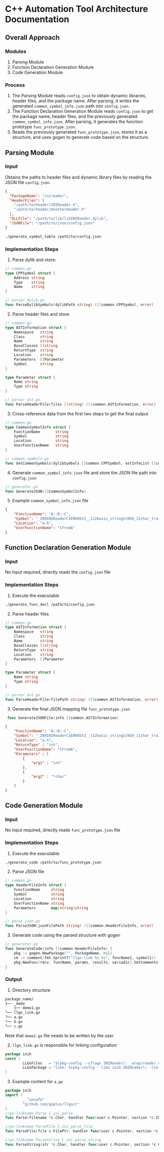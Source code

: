 # C++ Automation Tool Architecture Documentation

## Overall Approach

### Modules

1. Parsing Module
2. Function Declaration Generation Module
3. Code Generation Module

### Process

1. The Parsing Module reads `config.json` to obtain dynamic libraries, header files, and the package name. After parsing, it writes the generated `common_symbol_info.json` path into `config.json`.
2. The Function Declaration Generation Module reads `config.json` to get the package name, header files, and the previously generated `common_symbol_info.json`. After parsing, it generates the function prototype `func_prototype.json`.
3. Reads the previously generated `func_prototype.json`, stores it as a structure, and uses gogen to generate code based on the structure.

## Parsing Module

### Input

Obtains the paths to header files and dynamic library files by reading the JSON file `config.json`.

```json
{
  "PackageName": "inireader",
  "HeaderFiles": [
    "/path/to/header/INIReader.h",
    "/path/to/header/AnotherHeader.h"
  ],
  "DLLFile": "/path/to/lib/libINIReader.dylib",
  "JSONFile": "/path/to/json/config.json"
}
```

```bash
./generate_symbol_table /path/to/config.json
```

### Implementation Steps

1. Parse dylib and store:

```go
// common.go
type CPPSymbol struct {
    Address string
    Type    string
    Name    string
}

// parser_dylib.go
func ParseDylibSymbols(dylibPath string) ([]common.CPPSymbol, error)
```

2. Parse header files and store:

```go
// common.go
type ASTInformation struct {
    Namespace   string
    Class       string
    Name        string
    BaseClasses []string
    ReturnType  string
    Location    string
    Parameters  []Parameter
    Symbol      string
}

type Parameter struct {
    Name string
    Type string
}

// parser_ast.go
func ParseHeaderFile(files []string) ([]common.ASTInformation, error)
```

3. Cross-reference data from the first two steps to get the final output

```go
// common.go
type CommonSymbolInfo struct {
    FunctionName       string
    Symbol             string
    Location           string
    UserFunctionName   string
}

// common_symbols.go
func GetCommonSymbols(dylibSymbols []common.CPPSymbol, astInfoList []common.ASTInformation) []common.CommonSymbolInfo
```

4. Generate `common_symbol_info.json` file and store the JSON file path into `config.json`

```go
// generator.go
func GenerateJSON([]CommonSymbolInfo)
```

5. Example `common_symbol_info.json` file

```json
{
    "FunctionName": "A::B::C",
    "Symbol": "_ZN9INIReaderC1ERKNSt3__112basic_stringIcNS0_11char_traitsIcEENS0_9allocatorIcEEEE",
    "Location": "a.h",
    "UserFunctionName": "CFromA"
}
```

## Function Declaration Generation Module

### Input

No input required, directly reads the `config.json` file

### Implementation Steps

1. Execute the executable

```bash
./generate_func_decl /path/to/config.json
```

2. Parse header files

```go
// common.go
type ASTInformation struct {
    Namespace   string
    Class       string
    Name        string
    BaseClasses []string
    ReturnType  string
    Location    string
    Parameters  []Parameter
}

type Parameter struct {
    Name string
    Type string
}

// parser_ast.go
func ParseHeaderFile(filePath string) ([]common.ASTInformation, error)
```

3. Generate the final JSON mapping file `func_prototype.json`

```go
 func GenerateJSONFile(info []common.ASTInformation)
```

```json
{
    "FunctionName": "A::B::C",
    "Symbol": "_ZN9INIReaderC1ERKNSt3__112basic_stringIcNS0_11char_traitsIcEENS0_9allocatorIcEEEE",
    "Location": "a.h",
    "ReturnType" : "int",
    "UserFunctionName": "CFromA",
    "Parameters" : [
        {
            "arg1" : "int"
        },
        {
            "arg2" : "*char"
        }
    ]
}
```

## Code Generation Module

### Input

No input required, directly reads `func_prototype.json` file

### Implementation Steps

1. Execute the executable

```bash
./generate_code /path/to/func_prototype.json
```

2. Parse JSON file

```go
// common.go
type HeaderFileInfo struct {
    FunctionName     string
    Symbol           string
    Location         string
    UserFunctionName string
    Parameters       map[string]string
}

// parse_json.go
func ParseJSON(jsonFilePath string) ([]common.HeaderFileInfo, error)
```

3. Generate code using the parsed structure with gogen

```go
// generator.go
func GenerateCode(info []common.HeaderFileInfo) {
    pkg := gogen.NewPackage("", PackageName, nil)
    cm := comment(fmt.Sprintf("llgo:link %s %s", funcName1, symbol1))
    pkg.NewFunc(recv, funcName, params, results, variadic).SetComments(pkg, cm).BodyStart(pkg).End()
}
```

### Output

1. Directory structure

```bash
package_name/
├── _demo
    ├── demo1.go
└── llgo_link.go
└── a.go
└── b.go
└── c.go
```

Note that `demo1.go` file needs to be written by the user

2. `llgo_link.go` is responsible for linking configuration

```go
package inih
const (
        LLGoFiles   = "$(pkg-config --cflags INIReader): _wrap/reader.cpp"
        LLGoPackage = "link: $(pkg-config --libs inih INIReader); -linih -lINIReader"
)
```

3. Example content for `a.go`

```go
package inih
import (
        _ "unsafe"
        "github.com/goplus/llgo/c"
)
//go:linkname Parse C.ini_parse
func Parse(filename *c.Char, handler func(user c.Pointer, section *c.Char, name *c.Char, value *c.Char) c.Int, user c.Pointer) c.Int

//go:linkname ParseFile C.ini_parse_file
func ParseFile(file c.FilePtr, handler func(user c.Pointer, section *c.Char, name *c.Char, value *c.Char) c.Int, user c.Pointer) c.Int

//go:linkname ParseString C.ini_parse_string
func ParseString(str *c.Char, handler func(user c.Pointer, section *c.Char, name *c.Char, value *c.Char) c.Int, user c.Pointer) c.Int
```